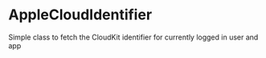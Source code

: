 # AppleCloudIdentifier
Simple class to fetch the CloudKit identifier for currently logged in user and app

